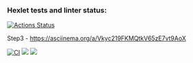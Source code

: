 ### Hexlet tests and linter status:
[![Actions Status](https://github.com/D9d9-ALiK1990/php-project-lvl2/workflows/hexlet-check/badge.svg)](https://github.com/D9d9-ALiK1990/php-project-lvl2/actions)

Step3 - https://asciinema.org/a/Vkyc219FKMQtkV65zE7vt9AoX

[![CI](https://github.com/D9d9-ALiK1990/php-project-lvl2/actions/workflows/main.yml/badge.svg)](https://github.com/D9d9-ALiK1990/php-project-lvl2/actions/workflows/main.yml)
<a href="https://codeclimate.com/github/D9d9-ALiK1990/php-project-lvl2/maintainability"><img src="https://api.codeclimate.com/v1/badges/07fc0fcfee47a431037e/maintainability" /></a>
<a href="https://codeclimate.com/github/D9d9-ALiK1990/php-project-lvl2/test_coverage"><img src="https://api.codeclimate.com/v1/badges/07fc0fcfee47a431037e/test_coverage" /></a>
